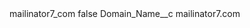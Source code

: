 <?xml version="1.0" encoding="UTF-8"?>
<CustomMetadata xmlns="http://soap.sforce.com/2006/04/metadata" xmlns:xsi="http://www.w3.org/2001/XMLSchema-instance" xmlns:xsd="http://www.w3.org/2001/XMLSchema">
    <label>mailinator7_com</label>
    <protected>false</protected>
    <values>
        <field>Domain_Name__c</field>
        <value xsi:type="xsd:string">mailinator7.com</value>
    </values>
</CustomMetadata>
